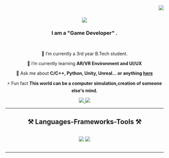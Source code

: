 <img align="right" src="https://visitor-badge.laobi.icu/badge?page_id=Saurabh5240.Saurabh5240" />

<h1 align="center">
    <img src="https://readme-typing-svg.herokuapp.com/?font=Righteous&size=35&center=true&vCenter=true&width=500&height=70&duration=4000&lines=Heyy+There!+👋;+I'm+Saurabh+Sanjeev;+Glad+to+see+yaa👀👀" />
</h1>

<h3 align="center">I am a "Game Developer" .</h3>

<br/>

<div align="center">
 
 🔭 I’m currently a 3rd year B.Tech student.
 
 🌱 I’m currently learning **AR/VR Environment and UI/UX**

💬 Ask me about **C/C++, Python, Unity, Unreal... or anything [here](https://github.com/Saurabh5240/Saurabh5240/issues)**

⚡ Fun fact **This world can be a computer simulation,creation of someone else's mind.**

 </div>
 
<div align="center"> 
  <a href="mailto:saurabh327sanjeev@gmail.com">
    <img src="https://img.shields.io/badge/Gmail-333333?style=for-the-badge&logo=gmail&logoColor=red" />
  </a>
  <a href="https://www.linkedin.com/in/saurabh327sanjeev" target="_blank">
    <img src="https://img.shields.io/badge/LinkedIn-0077B5?style=for-the-badge&logo=linkedin&logoColor=white" target="_blank" />
  </a>
  
</div>

 <hr/>
 
<h2 align="center">⚒️ Languages-Frameworks-Tools ⚒️</h2>
<br/>
<div align="center">
    <img src="https://skillicons.dev/icons?i=vscode,github" />
    <img src="https://skillicons.dev/icons?i=python,c,cpp,arduino,cs,aws,mysql,unity,unreal" />
    <br>
</div>

<br/>
<hr/>

<!--<div align="center">
  <h2>🐍 My Contributions 🐍</h2>
  <br>
  <img alt="snake eating my contributions" src="https://raw.githubusercontent.com/salesp07/salesp07/output/github-contribution-grid-snake.svg" />
  <br/><br/><br/>
</div>

<hr/>

<h2 align="center">⚡ Stats ⚡</h2>
<br>
<div align=center>
  <img width=390 src="https://github-readme-streak-stats-Prerak8880.vercel.app/?user=Prerak8880&count_private=true&theme=react&border_radius=10" alt="streak stats"/>
  <img width=390 src="https://github-readme-stats-Prerak8880.vercel.app/api?username=Prerak8880&count_private=true&show_icons=true&theme=react&rank_icon=github&border_radius=10" alt="readme stats" />
  <br/>
  <img width=325 align="center" src="https://github-readme-stats-Prerak8880.vercel.app/api/top-langs/?username=Prerak8880&hide=HTML&langs_count=8&layout=compact&theme=react&border_radius=10&size_weight=0.5&count_weight=0.5&exclude_repo=github-readme-stats" alt="top langs" />
</div>

<br/><br/>

<hr/>-->
